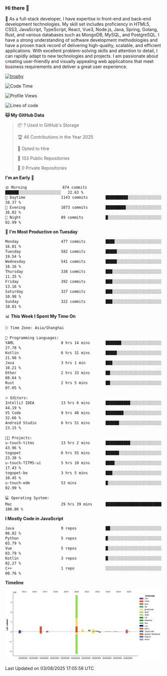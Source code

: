 ### Hi there 👋

🌱 As a full-stack developer, I have expertise in front-end and back-end development technologies. My skill set includes proficiency in HTML5, CSS3, JavaScript, TypeScript, React, Vue3, Node.js, Java, Spring, Golang, Rust, and various databases such as MongoDB, MySQL, and PostgreSQL. I have a strong understanding of software development methodologies and have a proven track record of delivering high-quality, scalable, and efficient applications. With excellent problem-solving skills and attention to detail, I can rapidly adapt to new technologies and projects. I am passionate about creating user-friendly and visually appealing web applications that meet business requirements and deliver a great user experience.

[![trophy](https://github-profile-trophy.vercel.app/?username=elton&rank=SECRET,SSS,SS,S,AAA,AA,A&theme=onedark&no-frame=true&margin-w=10)](https://github.com/ryo-ma/github-profile-trophy)

<!--START_SECTION:waka-->
![Code Time](http://img.shields.io/badge/Code%20Time-1%2C837%20hrs%203%20mins-blue)

![Profile Views](http://img.shields.io/badge/Profile%20Views-0-blue)

![Lines of code](https://img.shields.io/badge/From%20Hello%20World%20I%27ve%20Written-5.8%20million%20lines%20of%20code-blue)

**🐱 My GitHub Data** 

> 📦 ? Used in GitHub's Storage 
 > 
> 🏆 46 Contributions in the Year 2025
 > 
> 💼 Opted to Hire
 > 
> 📜 133 Public Repositories 
 > 
> 🔑 0 Private Repositories 
 > 
**I'm an Early 🐤** 

```text
🌞 Morning                674 commits         ██████░░░░░░░░░░░░░░░░░░░   22.63 % 
🌆 Daytime                1143 commits        ██████████░░░░░░░░░░░░░░░   38.37 % 
🌃 Evening                1073 commits        █████████░░░░░░░░░░░░░░░░   36.02 % 
🌙 Night                  89 commits          █░░░░░░░░░░░░░░░░░░░░░░░░   02.99 % 
```
📅 **I'm Most Productive on Tuesday** 

```text
Monday                   477 commits         ████░░░░░░░░░░░░░░░░░░░░░   16.01 % 
Tuesday                  582 commits         █████░░░░░░░░░░░░░░░░░░░░   19.54 % 
Wednesday                541 commits         █████░░░░░░░░░░░░░░░░░░░░   18.16 % 
Thursday                 338 commits         ███░░░░░░░░░░░░░░░░░░░░░░   11.35 % 
Friday                   392 commits         ███░░░░░░░░░░░░░░░░░░░░░░   13.16 % 
Saturday                 327 commits         ███░░░░░░░░░░░░░░░░░░░░░░   10.98 % 
Sunday                   322 commits         ███░░░░░░░░░░░░░░░░░░░░░░   10.81 % 
```


📊 **This Week I Spent My Time On** 

```text
🕑︎ Time Zone: Asia/Shanghai

💬 Programming Languages: 
YAML                     8 hrs 14 mins       ███████░░░░░░░░░░░░░░░░░░   27.78 % 
Kotlin                   6 hrs 31 mins       █████░░░░░░░░░░░░░░░░░░░░   21.98 % 
Java                     3 hrs 1 min         ███░░░░░░░░░░░░░░░░░░░░░░   10.21 % 
Other                    2 hrs 33 mins       ██░░░░░░░░░░░░░░░░░░░░░░░   08.64 % 
Rust                     2 hrs 5 mins        ██░░░░░░░░░░░░░░░░░░░░░░░   07.05 % 

🔥 Editors: 
IntelliJ IDEA            13 hrs 6 mins       ███████████░░░░░░░░░░░░░░   44.19 % 
VS Code                  9 hrs 40 mins       ████████░░░░░░░░░░░░░░░░░   32.66 % 
Android Studio           6 hrs 51 mins       ██████░░░░░░░░░░░░░░░░░░░   23.15 % 

🐱‍💻 Projects: 
u-touch-titms            13 hrs 2 mins       ███████████░░░░░░░░░░░░░░   43.96 % 
togopet                  6 hrs 55 mins       ██████░░░░░░░░░░░░░░░░░░░   23.38 % 
u-touch-TITMS-ui         5 hrs 10 mins       ████░░░░░░░░░░░░░░░░░░░░░   17.43 % 
togopet-be               3 hrs 5 mins        ███░░░░░░░░░░░░░░░░░░░░░░   10.45 % 
u-touch-edm              53 mins             █░░░░░░░░░░░░░░░░░░░░░░░░   02.99 % 

💻 Operating System: 
Mac                      29 hrs 39 mins      █████████████████████████   100.00 % 
```

**I Mostly Code in JavaScript** 

```text
Java                     9 repos             ██░░░░░░░░░░░░░░░░░░░░░░░   06.82 % 
Python                   5 repos             █░░░░░░░░░░░░░░░░░░░░░░░░   03.79 % 
Vue                      5 repos             █░░░░░░░░░░░░░░░░░░░░░░░░   03.79 % 
Kotlin                   3 repos             █░░░░░░░░░░░░░░░░░░░░░░░░   02.27 % 
C++                      1 repo              ░░░░░░░░░░░░░░░░░░░░░░░░░   00.76 % 
```



**Timeline**

![Lines of Code chart](https://raw.githubusercontent.com/elton/elton/main/assets/bar_graph.png)


 Last Updated on 03/08/2025 17:05:58 UTC
<!--END_SECTION:waka-->

<!--
**elton/elton** is a ✨ _special_ ✨ repository because its `README.md` (this file) appears on your GitHub profile.

Here are some ideas to get you started:

- 🔭 I’m currently working on ...
- 🌱 I’m currently learning ...
- 👯 I’m looking to collaborate on ...
- 🤔 I’m looking for help with ...
- 💬 Ask me about ...
- 📫 How to reach me: ...
- 😄 Pronouns: ...
- ⚡ Fun fact: ...
-->
